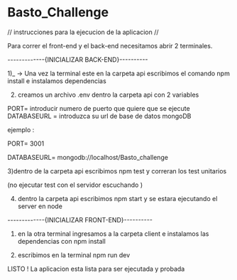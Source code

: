 # Basto_Challenge



// instrucciones para la ejecucion de la aplicacion //

Para correr el front-end y el back-end necesitamos abrir 2 terminales.


-------------{INICIALIZAR BACK-END}----------

1)_  -> Una vez la terminal este en la carpeta api escribimos el comando npm install e instalamos dependencias

2) creamos un archivo .env dentro la carpeta api con 2 variables

PORT= introducir numero de puerto que quiere que se ejecute
DATABASEURL = introduzca su url de base de datos mongoDB

ejemplo : 

PORT= 3001



DATABASEURL= mongodb://localhost/Basto_challenge

3)dentro de la carpeta api escribimos npm test y correran los test unitarios 

(no ejecutar test con el servidor escuchando )

4) dentro la carpeta api escribimos npm start y se estara ejecutando el server en node


-------------{INICIALIZAR FRONT-END}----------

1) en la otra terminal ingresamos a la carpeta client e instalamos las dependencias con npm install 

2) escribimos en la terminal npm run dev 

 LISTO ! La aplicacion esta lista para ser ejecutada y probada 


